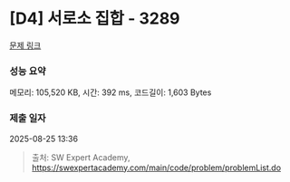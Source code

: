 # [D4] 서로소 집합 - 3289 

[문제 링크](https://swexpertacademy.com/main/code/problem/problemDetail.do?contestProbId=AWBJKA6qr2oDFAWr) 

### 성능 요약

메모리: 105,520 KB, 시간: 392 ms, 코드길이: 1,603 Bytes

### 제출 일자

2025-08-25 13:36



> 출처: SW Expert Academy, https://swexpertacademy.com/main/code/problem/problemList.do